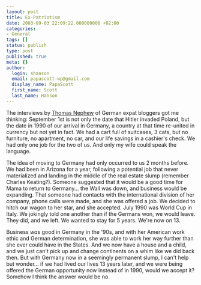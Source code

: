 ```yaml
---
layout: post
title: Ex-Patriotism
date: 2003-09-03 22:09:22.000000000 +02:00
categories:
- General
tags: []
status: publish
type: post
published: true
meta: {}
author:
  login: shanson
  email: papascott-wp@gmail.com
  display_name: PapaScott
  first_name: Scott
  last_name: Hanson
---
```

<p>The interviews by <a title="newsrack blog" href="http://pages.prodigy.net/thomasn528/blog/2003_08_31_newsarcv.html#106255498271319811">Thomas Nephew</a> of German expat bloggers got me thinking: September 1st is not only the date that Hitler invaded Poland, but the date in 1990 of our arrival in Germany, a country at that time re-united in currency but not yet in fact. We had a cart full of suitcases, 3 cats, but no furniture, no apartment, no car, and our life savings in a cashier's check. We had only one job for the two of us. And only my wife could speak the language.</p>
<p>The idea of moving to Germany had only occurred to us 2 months before. We had been in Arizona for a year, following a potential job that never materialized and landing in the middle of the real estate slump (remember Charles Keating?). Someone suggested that it would be a good time for Mama to return to Germany... the Wall was down, and business would be expanding. That someone had contacts with the international division of her company, phone calls were made, and she was offered a job. We decided to hitch our wagon to her star, and she accepted. July 1990 was World Cup in Italy. We jokingly told one another than if the Germans won, we would leave. They did, and we left. We wanted to stay for 5 years. We're now on 13.</p>
<p>Business <em>was</em> good in Germany in the '90s, and with her American work ethic  and German determination, she was able to work her way further than she ever could have in the States. And we now have a house and a child, and we just can't pick up and change continents on a whim like we did back then. But with Germany now in a seemingly permanent slump, I can't help but wonder... if we had lived our lives 13 years later, and we were being offered the German opportunity now instead of in 1990, would we accept it? Somehow I think the answer would be no.</p>
